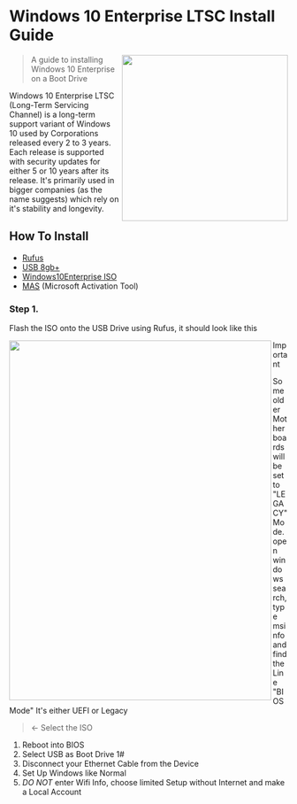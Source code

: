 # Windows 10 Enterprise LTSC Install Guide
<img align="right" width="300" height="300" src="https://files.catbox.moe/dutpxu.webp">

> A guide to installing Windows 10 Enterprise on a Boot Drive


Windows 10 Enterprise LTSC (Long-Term Servicing Channel) is a long-term 
support variant of Windows 10 used by Corporations released every 2 to 3 years. 
Each release is supported with security updates for either 5 or 10 years after its release.
It's primarily used in bigger companies (as the name suggests) which rely on it's stability and longevity.

## How To Install

- [Rufus](https://rufus.ie/en/)
- [USB 8gb+](https://amzn.eu/d/483SMH7)
- [Windows10Enterprise ISO](https://cdn.discordapp.com/attachments/947877778798293054/1201601031352615022/Windows_10_Enterprise_2021_LTSC_with_Update_19044.3803_AIO_x86-x64_by_adguard_v23.12.12_en-ru.torrent?ex=65ca692a&is=65b7f42a&hm=e63ab1ca919dfd838f2d5e7ddf62b3bfd4c6a97f5bd7b471c59d708832bbdcef&)
- [MAS](https://github.com/massgravel/Microsoft-Activation-Scripts/archive/refs/heads/master.zip) (Microsoft Activation Tool)

### Step 1. 
Flash the ISO onto the USB Drive using Rufus,
it should look like this

<img align="Left" width="474" height="650" src="https://files.catbox.moe/pusvrb.png">

> [!IMPORTANT]
> Some older Motherboards will be set to "LEGACY" Mode.
> open windows search, type msinfo and find the Line "BIOS Mode" It's either UEFI or Legacy

><- Select the ISO
1. Reboot into BIOS
3. Select USB as Boot Drive 1#
4. Disconnect your Ethernet Cable from the Device
5. Set Up Windows like Normal
6. *DO NOT* enter Wifi Info, choose limited Setup without Internet and make a Local Account
